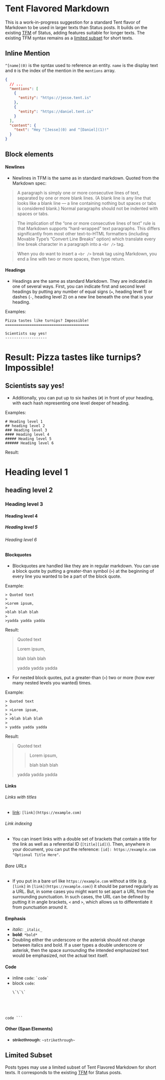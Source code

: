 # Tent Flavored Markdown

This is a work-in-progress suggestion for a standard Tent flavor of Markdown to be used in larger texts than Status posts. It builds on the existing [TFM](https://tent.io/docs/post-types#markdown) of Status, adding features suitable for longer texts. The existing TFM syntax remains as a [limited subset](#limited-subset) for short texts.

## Inline Mention

`^[name](0)` is the syntax used to reference an entity. `name` is the display
text and `0` is the index of the mention in the `mentions` array.

```json
{
  // ...
  "mentions": [
    {
      "entity": "https://jesse.tent.is"
    },
    {
      "entity": "https://daniel.tent.is"
    }
  ],
  "content": {
    "text": "Hey ^[Jesse](0) and ^[Daniel](1)!"
  }
}
```


## Block elements 

#### Newlines
- Newlines in TFM is the same as in standard markdown. Quoted from the Markdown spec: 
>A paragraph is simply one or more consecutive lines of text, separated by one or more blank lines. (A blank line is any line that looks like a blank line — a line containing nothing but spaces or tabs is considered blank.) Normal paragraphs should not be indented with spaces or tabs.

>The implication of the “one or more consecutive lines of text” rule is that Markdown supports “hard-wrapped” text paragraphs. This differs significantly from most other text-to-HTML formatters (including Movable Type’s “Convert Line Breaks” option) which translate every line break character in a paragraph into a `<br />` tag.

>When you do want to insert a `<br />` break tag using Markdown, you end a line with two or more spaces, then type return.

#### Headings

- Headings are the same as standard Markdown. They are indicated in one of several ways. First, you can indicate first and second level headings by putting any number of equal signs (`=`, heading level 1) or dashes (`-`, heading level 2) on a new line beneath the one that is your heading. 

Examples: 

```
Pizza tastes like turnips? Impossible!
======================================

Scientists say yes!
-------------------
```

Result: 
Pizza tastes like turnips? Impossible!
======================================

Scientists say yes!
-------------------

- Additionally, you can put up to six hashes (`#`) in front of your heading, with each hash representing one level deeper of heading. 

Examples: 

```
# Heading level 1
## heading level 2
### Heading level 3
#### Heading level 4
##### Heading level 5
###### Heading level 6
```

Result: 
# Heading level 1
## heading level 2
### Heading level 3
#### Heading level 4
##### Heading level 5
###### Heading level 6

#### Blockquotes
- Blockquotes are handled like they are in regular markdown. You can use a block quote by putting a greater-than symbol (`>`) at the beginning of every line you wanted to be a part of the block quote. 

Example:
```
> Quoted text
>
>Lorem ipsum,
>
>blah blah blah
>
>yadda yadda yadda
```

Result:
> Quoted text
>
> Lorem ipsum,
>
> blah blah blah
>
> yadda yadda yadda

- For nested block quotes, put a greater-than (`>`) two or more (how ever many nested levels you wanted) times.

Example: 

```
> Quoted text
>
> >Lorem ipsum,
> >
> >blah blah blah
>
> yadda yadda yadda
```

Result:
> Quoted text
>
> >Lorem ipsum,
> >
> >blah blah blah
>
> yadda yadda yadda

#### Links

###### Links with titles

- [link](https://example.com): `[link](https://example.com)`

###### Link indexing

- You can insert links with a double set of brackets that contain a title for the link as well as a referential ID (`[title][id])`). Then, anywhere in your document, you can put the reference: `[id]: https://example.com  "Optional Title Here"`.

###### Bare URLs

- If you put in a bare url like `https://example.com` without a title (e.g. `[link]` in `[link](https://example.com)`) it should be parsed regularly as a URL. But, in some cases you might want to set apart a URL from the surrounding punctuation. In such cases, the URL can be defined by putting it in angle brackets, `<` and `>`, which allows us to differentiate it from punctuation around it.


#### Emphasis

- _italic_: `_italic_`
- **bold**: `*bold*`
- Doubling either the underscore or the asterisk should not change between italics and bold. If a user types a double underscore or asterisk, then the space _surrounding_ the intended emphasized text would be emphasized, not the actual text itself.

#### Code

- inline `code`: `` `code` ``
- block `code`: 
  <pre><code>\`\`\`
code
\`\`\`</code></pre>

#### Other (Span Elements)

- ~~strikethrough~~: `~strikethrough~`


## Limited Subset

Posts types may use a limited subset of Tent Flavored Markdown for short texts. It corresponds to the existing [TFM](https://tent.io/docs/post-types#markdown) for Status posts.
